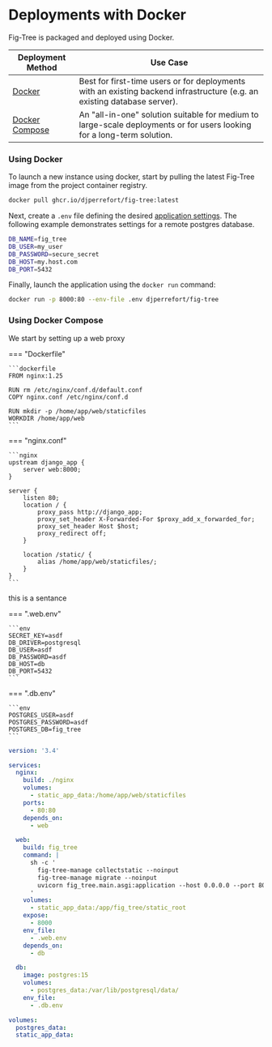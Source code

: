 # Deployments with Docker
 
Fig-Tree is packaged and deployed using Docker.


| Deployment Method                       | Use Case                                                                                                                 |
|-----------------------------------------|--------------------------------------------------------------------------------------------------------------------------|
| [Docker](#using-docker)                 | Best for first-time users or for deployments with an existing backend infrastructure (e.g. an existing database server). |
| [Docker Compose](#using-docker-compose) | An "all-in-one" solution suitable for medium to large-scale deployments or for users looking for a long-term solution.   |

### Using Docker

To launch a new instance using docker, start by pulling the latest Fig-Tree image from the project container registry.

```bash
docker pull ghcr.io/djperrefort/fig-tree:latest
```

Next, create a `.env` file defining the desired [application settings](configuration.md).
The following example demonstrates settings for a remote postgres database.

```bash
DB_NAME=fig_tree
DB_USER=my_user
DB_PASSWORD=secure_secret
DB_HOST=my.host.com
DB_PORT=5432
```

Finally, launch the application using the `docker run` command:

```bash
docker run -p 8000:80 --env-file .env djperrefort/fig-tree
```

### Using Docker Compose

We start by setting up a web proxy 

=== "Dockerfile"

    ```dockerfile
    FROM nginx:1.25
    
    RUN rm /etc/nginx/conf.d/default.conf
    COPY nginx.conf /etc/nginx/conf.d
    
    RUN mkdir -p /home/app/web/staticfiles
    WORKDIR /home/app/web
    ```

=== "nginx.conf"

    ```nginx
    upstream django_app {
        server web:8000;
    }
    
    server {
        listen 80;
        location / {
            proxy_pass http://django_app;
            proxy_set_header X-Forwarded-For $proxy_add_x_forwarded_for;
            proxy_set_header Host $host;
            proxy_redirect off;
        }
    
        location /static/ {
            alias /home/app/web/staticfiles/;
        }
    }
    ```

this is a sentance

=== ".web.env"

    ```env
    SECRET_KEY=asdf
    DB_DRIVER=postgresql
    DB_USER=asdf
    DB_PASSWORD=asdf
    DB_HOST=db
    DB_PORT=5432
    ```

=== ".db.env"

    ```env
    POSTGRES_USER=asdf
    POSTGRES_PASSWORD=asdf
    POSTGRES_DB=fig_tree
    ```


```yaml
version: '3.4'

services:
  nginx:
    build: ./nginx
    volumes:
      - static_app_data:/home/app/web/staticfiles
    ports:
      - 80:80
    depends_on:
      - web

  web:
    build: fig_tree
    command: |
      sh -c '
        fig-tree-manage collectstatic --noinput
        fig-tree-manage migrate --noinput
        uvicorn fig_tree.main.asgi:application --host 0.0.0.0 --port 8000
      '
    volumes:
      - static_app_data:/app/fig_tree/static_root
    expose:
      - 8000
    env_file:
      - .web.env
    depends_on:
      - db

  db:
    image: postgres:15
    volumes:
      - postgres_data:/var/lib/postgresql/data/
    env_file:
      - .db.env

volumes:
  postgres_data:
  static_app_data:
```
